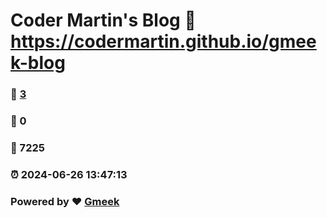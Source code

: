 # Coder Martin's Blog :link: https://codermartin.github.io/gmeek-blog 
### :page_facing_up: [3](https://codermartin.github.io/gmeek-blog/tag.html) 
### :speech_balloon: 0 
### :hibiscus: 7225 
### :alarm_clock: 2024-06-26 13:47:13 
### Powered by :heart: [Gmeek](https://github.com/Meekdai/Gmeek)
